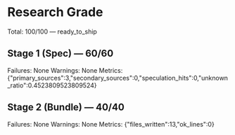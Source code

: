 # Research Grade
Total: 100/100 — ready_to_ship

## Stage 1 (Spec) — 60/60
Failures: None
Warnings: None
Metrics: {"primary_sources":3,"secondary_sources":0,"speculation_hits":0,"unknown_ratio":0.4523809523809524}

## Stage 2 (Bundle) — 40/40
Failures: None
Warnings: None
Metrics: {"files_written":13,"ok_lines":0}